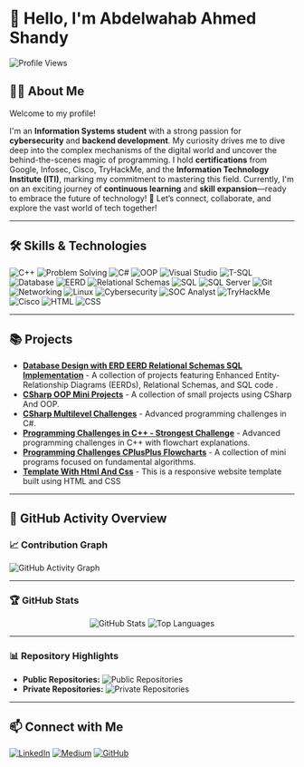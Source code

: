 # 👋 Hello, I'm Abdelwahab Ahmed Shandy
![Profile Views](https://komarev.com/ghpvc/?username=abdelwahab-shandy&color=blue)  

## 🧑‍💻 About Me

Welcome to my profile!

I'm an **Information Systems student** with a strong passion for **cybersecurity** and **backend development**. My curiosity drives me to dive deep into the complex mechanisms of the digital world and uncover the behind-the-scenes magic of programming. 
I hold **certifications** from Google, Infosec, Cisco, TryHackMe, and the **Information Technology Institute (ITI)**, marking my commitment to mastering this field. Currently, I'm on an exciting journey of **continuous learning** and **skill expansion**—ready to embrace the future of technology! 🌇
Let’s connect, collaborate, and explore the vast world of tech together!

---

## 🛠️ Skills & Technologies
![C++](https://img.shields.io/badge/-C++-00599C?logo=c%2B%2B&logoColor=white)
![Problem Solving](https://img.shields.io/badge/-Problem%20Solving-FF4500?logo=lightbulb&logoColor=white)
![C#](https://img.shields.io/badge/-C%23-68217A?logo=csharp&logoColor=white)
![OOP](https://img.shields.io/badge/-OOP-228B22?style=flat-square&logo=csharp&logoColor=white)
![Visual Studio](https://img.shields.io/badge/-Visual%20Studio-5C2D91?logo=visualstudio&logoColor=white)
![T-SQL](https://img.shields.io/badge/-T--SQL-CC2927?logo=microsoftsqlserver&logoColor=white)
![Database](https://img.shields.io/badge/-Database-F39C12?logo=database&logoColor=white)
![EERD](https://img.shields.io/badge/-EERD-4B8BBE?logo=diagram&logoColor=white)
![Relational Schemas](https://img.shields.io/badge/-Relational%20Schemas-16A085?logo=table&logoColor=white)
![SQL](https://img.shields.io/badge/-SQL-4479A1?logo=sql&logoColor=white)
![SQL Server](https://img.shields.io/badge/-SQL%20Server-B7312C?logo=microsoftsqlserver&logoColor=white)
![Git](https://img.shields.io/badge/-Git-F05032?logo=git&logoColor=white)
![Networking](https://img.shields.io/badge/-Networking-1F618D?logo=network-wired&logoColor=white)
![Linux](https://img.shields.io/badge/-Linux-FCC624?logo=linux&logoColor=black)
![Cybersecurity](https://img.shields.io/badge/-Cybersecurity-2E8B57?logo=hackthebox&logoColor=white)
![SOC Analyst](https://img.shields.io/badge/-SOC_Analyst-6C757D?logo=shield&logoColor=white)
![TryHackMe](https://img.shields.io/badge/-TryHackMe-88CC14?logo=tryhackme&logoColor=white)
![Cisco](https://img.shields.io/badge/-Cisco-1BA0D7?logo=cisco&logoColor=white)
![HTML](https://img.shields.io/badge/-HTML5-FF5722?logo=html5&logoColor=white)
![CSS](https://img.shields.io/badge/-CSS3-2965F1?logo=css3&logoColor=white)

---

## 📚 Projects
- [**Database Design with ERD EERD Relational Schemas SQL Implementation**](https://github.com/Abdelwahab-Shandy/Database-Design-with-ERD-EERD-Relational-Schemas-SQL-Implementation) - A collection of projects featuring Enhanced Entity-Relationship Diagrams (EERDs), Relational Schemas, and SQL code .
- [**CSharp OOP Mini Projects**](https://github.com/Abdelwahab-Shandy/CSharp-OOP-Mini-Projects) -  A collection of small projects using CSharp And OOP.
- [**CSharp Multilevel Challenges**](https://github.com/abdelwahab-ahmed-shandy/CSharp-Multilevel-Challenges) - Advanced programming challenges in C#.
- [**Programming Challenges in C++ - Strongest Challenge**](https://github.com/Abdelwahab-Shandy/Programming-Challenges-CPlusPlus-Strongest-Challenge) - Advanced programming challenges in C++ with flowchart explanations.
- [**Programming Challenges CPlusPlus Flowcharts**](https://github.com/abdelwahab-ahmed-shandy/Programming-Challenges-CPlusPlus-Flowcharts) - A collection of mini programs focused on fundamental algorithms.
- [**Template With Html And Css**](https://github.com/abdelwahab-shandy/Template-With-Html-And-Css) - This is a responsive website template built using HTML and CSS

---

## 🚀 GitHub Activity Overview
### 📈 Contribution Graph
![GitHub Activity Graph](https://github-readme-activity-graph.vercel.app/graph?username=abdelwahab-ahmed-shandy&theme=radical)

---
 ### 🏆 GitHub Stats
 
<div align="center">
  <img src="https://github-readme-stats.vercel.app/api?username=abdelwahab-ahmed-shandy&show_icons=true&theme=radical" alt="GitHub Stats" />
  <img src="https://github-readme-stats.vercel.app/api/top-langs/?username=abdelwahab-ahmed-shandy&layout=compact&theme=radical&langs_count=10" alt="Top Languages" />
</div> 

---

### 📊 Repository Highlights
- **Public Repositories:** ![Public Repositories](https://img.shields.io/badge/Public%20Repositories-8-brightgreen)
- **Private Repositories:** ![Private Repositories](https://img.shields.io/badge/Private%20Repositories-10-red)
  
---

## 📫 Connect with Me
[![LinkedIn](https://img.shields.io/badge/Followers-4000-blue?style=for-the-badge&logo=linkedin&logoColor=white)](https://www.linkedin.com/in/abdelwahab-ahmed-shandy/)
[![Medium](https://img.shields.io/badge/Followers-25-brightgreen?style=for-the-badge&logo=medium&logoColor=white)](https://medium.com/@abdelwahabshandy)
[![GitHub](https://img.shields.io/badge/GitHub-333333?style=for-the-badge&logo=github&logoColor=white)](https://github.com/abdelwahab-shandy)
